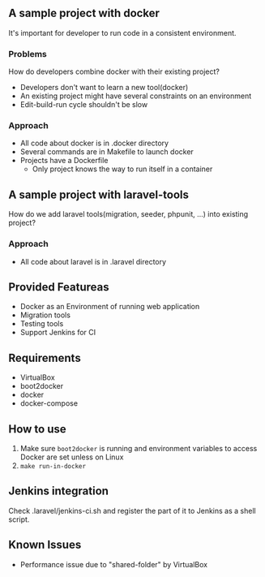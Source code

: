 ## A sample project with docker

It's important for developer to run code in a consistent environment.

### Problems

How do developers combine docker with their existing project?

* Developers don't want to learn a new tool(docker)
* An existing project might have several constraints on an environment
* Edit-build-run cycle shouldn't be slow

### Approach

* All code about docker is in .docker directory
* Several commands are in Makefile to launch docker
* Projects have a Dockerfile
	* Only project knows the way to run itself in a container


## A sample project with laravel-tools

How do we add laravel tools(migration, seeder, phpunit, ...) into existing project?

### Approach

* All code about laravel is in .laravel directory

## Provided Featureas

* Docker as an Environment of running web application
* Migration tools
* Testing tools
* Support Jenkins for CI

## Requirements

* VirtualBox
* boot2docker
* docker
* docker-compose

## How to use

1. Make sure `boot2docker` is running and environment variables to access Docker are set unless on Linux
2. `make run-in-docker`

## Jenkins integration

Check .laravel/jenkins-ci.sh and register the part of it to Jenkins as a shell script.


## Known Issues

* Performance issue due to "shared-folder" by VirtualBox
